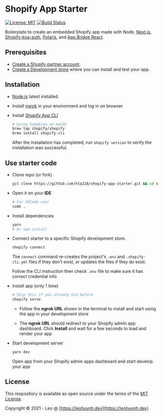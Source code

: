 # Shopify App Starter

[![License: MIT](https://img.shields.io/badge/License-MIT-green.svg)](LICENSE.md)
[![Build Status](https://travis-ci.com/Shopify/shopify-app-node.svg?branch=master)](https://travis-ci.com/Shopify/shopify-app-node)

Boilerplate to create an embedded Shopify app made with Node, [Next.js](https://nextjs.org/), [Shopify-koa-auth](https://github.com/Shopify/quilt/tree/master/packages/koa-shopify-auth), [Polaris](https://github.com/Shopify/polaris-react), and [App Bridge React](https://shopify.dev/tools/app-bridge/react-components).

## Prerequisites

- [Create a Shopify partner account](https://partners.shopify.com/signup).
- [Create a Development store](https://help.shopify.com/en/partners/dashboard/development-stores#create-a-development-store) where you can install and test your app.

## Installation

- [Node.js](https://nodejs.org) latest installed.
- Install [ngrok](https://ngrok.com/) in your environment and log in on browser 
- Install [Shopify App CLI](https://shopify.dev/tools/cli)

  ```bash
  # Using homebrew on macOS
  brew tap shopify/shopify
  brew install shopify-cli
  ```

  After the installation has completed, run `shopify version` to verify the installation was successful.

## Use starter code

- Clone repo (or fork)

  ```bash
  git clone https://github.com/hta218/shopify-app-starter.git && cd shopify-app-starter
  ```

- Open it on your **IDE**

  ```bash
  # For VSCode user
  code .
  ```
	
- Install dependencies
  ```bash
  yarn
  # Or npm install
  ```

- Connect starter to a specific Shopify development store.

  ```bash
  shopify connect
  ```

  The `connect` command re-creates the project's `.env` and `.shopify-cli.yml` files if they don't exist, or updates the files if they do exist.

  Follow the CLI instruction then check `.env` file to make sure it has correct credential info

- Install app (only 1 time)

  ```bash
  # Skip this if you already did before
  shopify serve
  ```

  - Follow the **ngrok URL** shown in the terminal to install and start using the app in your development store

  - The **ngrok URL** should redirect to your Shopify admin app dashboard. Click **Install** and wait for a few seconds to load and render your app

- Start development server

  ```bash
  yarn dev
  ```

  Open app from your Shopify admin apps dashboard and start develop your app

## License

This respository is available as open source under the terms of the [MIT License](https://opensource.org/licenses/MIT).

Copyright © 2021 - Leo @ [https://leohuynh.dev](https://leohuynh.dev)
